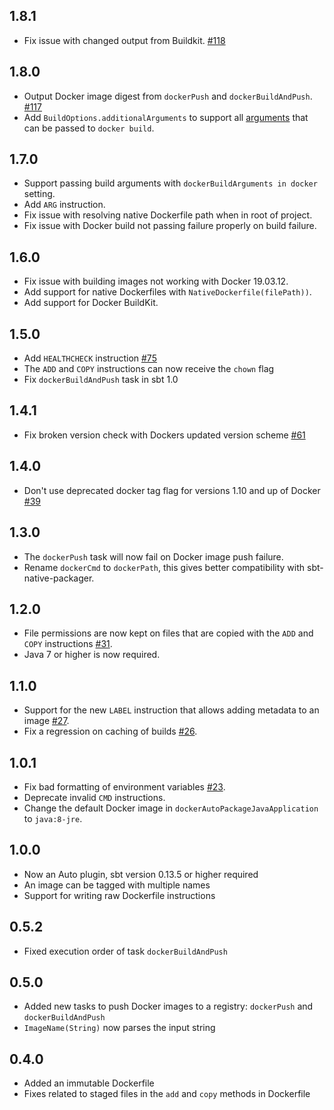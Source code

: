 ## 1.8.1

- Fix issue with changed output from Buildkit. [#118](https://github.com/marcuslonnberg/sbt-docker/pull/118)

## 1.8.0

- Output Docker image digest from `dockerPush` and `dockerBuildAndPush`. [#117](https://github.com/marcuslonnberg/sbt-docker/pull/117)
- Add `BuildOptions.additionalArguments` to support all [arguments](https://docs.docker.com/engine/reference/commandline/build/#options) that can be passed to `docker build`.

## 1.7.0

- Support passing build arguments with `dockerBuildArguments in docker` setting.
- Add `ARG` instruction.
- Fix issue with resolving native Dockerfile path when in root of project.
- Fix issue with Docker build not passing failure properly on build failure. 

## 1.6.0

- Fix issue with building images not working with Docker 19.03.12.
- Add support for native Dockerfiles with `NativeDockerfile(filePath))`.
- Add support for Docker BuildKit.

## 1.5.0

- Add `HEALTHCHECK` instruction [#75](https://github.com/marcuslonnberg/sbt-docker/pull/75)
- The `ADD` and `COPY` instructions can now receive the `chown` flag
- Fix `dockerBuildAndPush` task in sbt 1.0

## 1.4.1

- Fix broken version check with Dockers updated version scheme [#61](https://github.com/marcuslonnberg/sbt-docker/issues/61)

## 1.4.0

- Don't use deprecated docker tag flag for versions 1.10 and up of Docker [#39](https://github.com/marcuslonnberg/sbt-docker/issues/39)

## 1.3.0

- The `dockerPush` task will now fail on Docker image push failure.
- Rename `dockerCmd` to `dockerPath`, this gives better compatibility with sbt-native-packager.

## 1.2.0

- File permissions are now kept on files that are copied with the `ADD` and `COPY` instructions [#31](https://github.com/marcuslonnberg/sbt-docker/issues/31).
- Java 7 or higher is now required.

## 1.1.0

- Support for the new `LABEL` instruction that allows adding metadata to an image [#27](https://github.com/marcuslonnberg/sbt-docker/pull/27).
- Fix a regression on caching of builds [#26](https://github.com/marcuslonnberg/sbt-docker/pull/26).

## 1.0.1

- Fix bad formatting of environment variables [#23](https://github.com/marcuslonnberg/sbt-docker/issues/23).
- Deprecate invalid `CMD` instructions.
- Change the default Docker image in `dockerAutoPackageJavaApplication` to `java:8-jre`.

## 1.0.0

- Now an Auto plugin, sbt version 0.13.5 or higher required
- An image can be tagged with multiple names
- Support for writing raw Dockerfile instructions

## 0.5.2

- Fixed execution order of task `dockerBuildAndPush`

## 0.5.0

- Added new tasks to push Docker images to a registry: `dockerPush` and `dockerBuildAndPush`
- `ImageName(String)` now parses the input string

## 0.4.0

- Added an immutable Dockerfile
- Fixes related to staged files in the `add` and `copy` methods in Dockerfile
